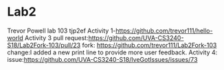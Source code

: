 # Lab2
Trevor Powell
lab 103
tjp2ef
Activity 1-https://github.com/trevor111/hello-world
Activity 3 pull request:https://github.com/UVA-CS3240-S18/Lab2Fork-103/pull/23
           fork: https://github.com/trevor111/Lab2Fork-103
           change:I added a new print line to provide more user feedback.
Activity 4: issue:https://github.com/UVA-CS3240-S18/IveGotIssues/issues/73
